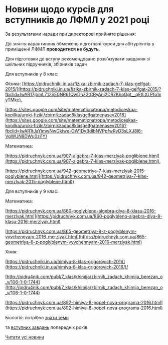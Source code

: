 # Новини щодо курсів для вступників до ЛФМЛ у 2021 році

За результатами наради при директорові прийняте рішення:

До зняття карантинних обмежень підготовчі курси для абітурієнтів в приміщенні ЛФМЛ **проводитися не будуть**.

Для підготовки до вступу рекомендовано розв’язувати завдання зі шкільних підручників, збірників задач

Для вступників у 8 клас:

Фізика: [https://pidruchniki.in.ua/fizika-zbirnik-zadach-7-klas-gelfgat-2015/](https://pidruchniki.in.ua/fizika-zbirnik-zadach-7-klas-gelfgat-2015/?fbclid=IwAR17jbmL712SE0NR61QwDhZ2tCRyAni2DR7KhoGpt__qEtLXLPfo1xyTMkc),

[https://sites.google.com/site/matematicnatropa/metodiceskaa-kopilka/uroki-fiziki/zbirnikzadac8klasgelfgatnenasev2016](https://sites.google.com/site/matematicnatropa/metodiceskaa-kopilka/uroki-fiziki/zbirnikzadac8klasgelfgatnenasev2016?fbclid=IwAR1tJaYimwNwGkIwe-OW1DyBdlbNVPpfwRyD3sLXJ8l6-VgWUN8DWu0zi1Y)

Математика:

[https://pidruchnyk.com.ua/907-algebra-7-klas-merzlyak-pogliblene.html](https://pidruchnyk.com.ua/907-algebra-7-klas-merzlyak-pogliblene.html),

[https://pidruchnyk.com.ua/942-geometriya-7-klas-merzlyak-2015-poglyblene.html](https://pidruchnyk.com.ua/942-geometriya-7-klas-merzlyak-2015-poglyblene.html))

Для вступників у 9 клас:

Математика:

[https://pidruchnyk.com.ua/860-poglybleno-algebra-dlya-8-klasu-2016-merzlyak.html](https://pidruchnyk.com.ua/860-poglybleno-algebra-dlya-8-klasu-2016-merzlyak.html)

[https://pidruchnyk.com.ua/865-geometriya-8-z-poglyblenym-vyvchennyam-2016-merzlyak.html](https://pidruchnyk.com.ua/865-geometriya-8-z-poglyblenym-vyvchennyam-2016-merzlyak.html)

Хімія:

[https://pidruchniki.in.ua/himiya-8-klas-grigorovich-2016](https://pidruchniki.in.ua/himiya-8-klas-grigorovich-2016/)/

[http://pidru4nik.com/publ/7_klas/khimija/zbirnik_zadach_khimija_berezan_o_v/106-1-0-1744](http://pidru4nik.com/publ/7_klas/khimija/zbirnik_zadach_khimija_berezan_o_v/106-1-0-1744)

[https://pidruchnyk.com.ua/892-himiya-8-popel-nova-programa-2016.html](https://pidruchnyk.com.ua/892-himiya-8-popel-nova-programa-2016.html)

Біологія: потрібно [знати теми](/files/blog/новини-щодо-курсів-для-вступників-до-лфмл-у-2021-році/біовступ-2021.pdf)

та [вступних завдань](/%D0%B2%D1%81%D1%82%D1%83%D0%BF-%D0%B4%D0%BE-%D0%BB%D1%96%D1%86%D0%B5%D1%8E/) попередніх років.

[Читати усі новини](/news)

